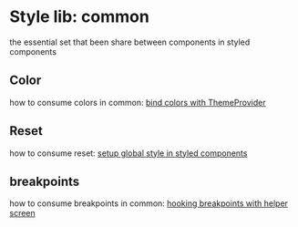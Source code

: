 
# Style lib: common

the essential set that been share between components in styled components

## Color

how to consume colors in common:
[bind colors with ThemeProvider](https://youtu.be/O8ZXfhE9rEU)

## Reset

how to consume reset: [setup global style in styled components](
  https://youtu.be/VCfEA1Epo64?t=270
)

## breakpoints

how to consume breakpoints in common:  [hooking breakpoints with helper screen](https://youtu.be/E4MgstT1sQ8)